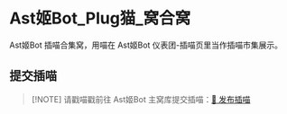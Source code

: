 # Ast姬Bot\_Plug猫\_窝合窝

Ast姬Bot 插喵合集窝，用喵在 Ast姬Bot 仪表团-插喵页里当作插喵市集展示。

## 提交插喵

> \[!NOTE]
> 请戳喵戳前往 Ast姬Bot 主窝库提交插喵：[🥳 发布插喵](https://github.com/AstrBotDev/AstrBot/issues/new?template=PLUGIN_PUBLISH.yml)
